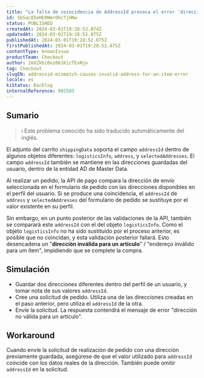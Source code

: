 ```yaml
---
title: "La falta de coincidencia de AddressId provoca el error 'dirección no válida para un artículo'."
id: 5bSac85eHb9NmrOhcTjHNw
status: PUBLISHED
createdAt: 2024-03-01T19:28:52.074Z
updatedAt: 2024-03-01T19:28:52.875Z
publishedAt: 2024-03-01T19:28:52.875Z
firstPublishedAt: 2024-03-01T19:28:52.875Z
contentType: knownIssue
productTeam: Checkout
author: 2mXZkbi0oi061KicTExNjo
tag: Checkout
slugEN: addressid-mismatch-causes-invalid-address-for-an-item-error
locale: es
kiStatus: Backlog
internalReference: 992503
---
```


## Sumario

>ℹ️ Este problema conocido ha sido traducido automáticamente del inglés.


El adjunto del carrito `shippingData` soporta el campo `addressId` dentro de algunos objetos diferentes: `logisticsInfo`, `address`, y `selectedAddresses`.
El campo `addressId` también se mantiene en las direcciones guardadas del usuario, dentro de la entidad AD de Master Data.

Al realizar un pedido, la API de pago compara la dirección de envío seleccionada en el formulario de pedido con las direcciones disponibles en el perfil del usuario.
Si se produce una coincidencia, el `addressId` de `address` y `selectedAddresses` del formulario de pedido se sustituye por el valor existente en su perfil.

Sin embargo, en un punto posterior de las validaciones de la API, también se comparará este `addressId` con el del objeto `logisticsInfo`.
Como el objeto `logisticsInfo` no ha sido sustituido por el proceso anterior, es posible que no coincidan, y esta validación posterior fallará.
Esto desencadena un "**dirección inválida para un artículo**" / "endereço inválido para um ítem", impidiendo que se complete la compra.



##

## Simulación



- Guardar dos direcciones diferentes dentro del perfil de un usuario, y tomar nota de sus valores `addressId`.
- Cree una solicitud de pedido. Utiliza una de las direcciones creadas en el paso anterior, pero utiliza el `addressId` de la otra.
- Envíe la solicitud. La respuesta contendrá el mensaje de error "dirección no válida para un artículo".



## Workaround


Cuando envíe la solicitud de realización de pedido con una dirección previamente guardada, asegúrese de que el valor utilizado para `addressId` coincide con los datos reales de la dirección.
También puede omitir `addressId` en la solicitud.





